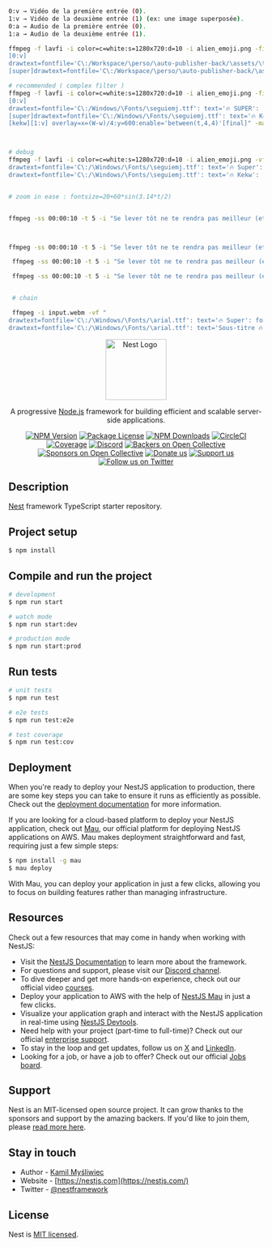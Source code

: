 



```` bash


0:v → Vidéo de la première entrée (0).
1:v → Vidéo de la deuxième entrée (1) (ex: une image superposée).
0:a → Audio de la première entrée (0).
1:a → Audio de la deuxième entrée (1).

ffmpeg -f lavfi -i color=c=white:s=1280x720:d=10 -i alien_emoji.png -filter_complex "
[0:v]
drawtext=fontfile='C\:/Workspace/\perso/\auto-publisher-back/\assets/\the_bold_font.ttf': text='SUPER': fontcolor=white: fontsize=80: x=(w-text_w)/2: y=h-text_h-200: enable='between(t,1,3)': box=1: boxcolor=black@1: boxborderw=10[super];
[super]drawtext=fontfile='C\:/Workspace/\perso/\auto-publisher-back/\assets/\the_bold_font.ttf': text='SUPER': fontcolor=black: fontsize=80: x=(w-text_w)/2: y=h-text_h-200: enable='between(t,3,5)': box=1: boxcolor=orange@1: boxborderw=10;" -t 5 -y output.mp4

# recommended ( complex filter )
ffmpeg -f lavfi -i color=c=white:s=1280x720:d=10 -i alien_emoji.png -filter_complex "
[0:v]
drawtext=fontfile='C\:/Windows/\Fonts/\seguiemj.ttf': text='🔥 SUPER': fontcolor=white: fontsize=80: x=(w-text_w)/2: y=h-text_h-200: enable='between(t,1,3)': box=1: boxcolor=black@1: boxborderw=10[super];
[super]drawtext=fontfile='C\:/Windows/\Fonts/\seguiemj.ttf': text='🔥 Kekw': fontcolor=yellow: fontsize=80: x=(w-text_w)/2: y=h-text_h-200: enable='between(t,3,5)': box=1: boxcolor=red@1: boxborderw=10[kekw];
[kekw][1:v] overlay=x=(W-w)/4:y=600:enable='between(t,4,4)'[final]" -map "[final]" -t 5 -y output.mp4



# debug 
ffmpeg -f lavfi -i color=c=white:s=1280x720:d=10 -i alien_emoji.png -vf "
drawtext=fontfile='C\:/\Windows/\Fonts/\seguiemj.ttf': text='🔥 Super': fontcolor=yellow: fontsize=80: x=(w-text_w)/2: y=h-text_h-100: enable='between(t,1,3)': box=1: boxcolor=black@0.6: boxborderw=10,
drawtext=fontfile='C\:/\Windows/\Fonts/\seguiemj.ttf': text='🔥 Kekw': fontcolor=yellow: fontsize=80: x=(w-text_w)/2: y=h-text_h-100: enable='between(t,3,5)': box=1: boxcolor=red@1: boxborderw=10" -t 5 -y output.mp4


# zoom in ease : fontsize=20+60*sin(3.14*t/2)


ffmpeg -ss 00:00:10 -t 5 -i "Se lever tôt ne te rendra pas meilleur (et c'est tant mieux).webm" -vf "drawtext=fontfile='C\:/\Windows/\Fonts/\arial.ttf': text='🔥 Super sous-titre 🔥': fontcolor=yellow: fontsize=80: x=(w-text_w)/2: y=h-text_h-100+10*sin(2*3.14*3*t): enable='between(t,1,3)': box=1: boxcolor=red@1: boxborderw=10" -c:a copy output.webm



ffmpeg -ss 00:00:10 -t 5 -i "Se lever tôt ne te rendra pas meilleur (et c'est tant mieux).webm" -vf "drawtext=fontfile='C\:/\Windows/\Fonts/\arial.ttf': text='🔥 Super sous-titre 🔥': fontcolor=yellow: fontsize=80: x=(w-text_w)/2: y=h-text_h-100+10*sin(2*3.14*3*t): enable='between(t,1,3)': box=1: boxcolor=red@1: boxborderw=10: ,fade=t=in:st=0:d=2" -c:a copy output.webm

 ffmpeg -ss 00:00:10 -t 5 -i "Se lever tôt ne te rendra pas meilleur (et c'est tant mieux).webm" -vf "drawtext=fontfile='C\:/\Windows/\Fonts/\arial.ttf': text='🔥 Super sous-titre 🔥': fontcolor=yellow: fontsize=80: x=(w-text_w)/2: y=h-text_h-100+10*sin(2*3.14*3*t): enable='between(t,1,3)': box=1: boxcolor=red@1: boxborderw=10: shadowx=5: shadowy=5: shadowcolor=black@0.7: " -c:a copy output.webm

 ffmpeg -ss 00:00:10 -t 5 -i "Se lever tôt ne te rendra pas meilleur (et c'est tant mieux).webm" -vf "drawtext=fontfile='C\:/\Windows/\Fonts/\arial.ttf': text='🔥 Super sous-titre 🔥': fontcolor=yellow: fontsize=80: x=(w-text_w)/2: y=h-100-(h/2+text_h)*sin((t/2)*3.14/2): enable='between(t,1,3)': box=1: boxcolor=red@1: boxborderw=10: shadowx=5: shadowy=5: shadowcolor=black@0.7: " -c:a copy output.webm


 # chain 

 ffmpeg -i input.webm -vf "
drawtext=fontfile='C\:/\Windows/\Fonts/\arial.ttf': text='🔥 Super': fontcolor=yellow: fontsize=80: x=(w-text_w)/2: y=h-text_h-100: enable='between(t,1,3)', 
drawtext=fontfile='C\:/\Windows/\Fonts/\arial.ttf': text='Sous-titre 🔥': fontcolor=yellow: fontsize=80: x=(w-text_w)/2: y=h-text_h-100: enable='between(t,3,5)'" -c:a copy output.webm


````	

<p align="center">
  <a href="http://nestjs.com/" target="blank"><img src="https://nestjs.com/img/logo-small.svg" width="120" alt="Nest Logo" /></a>
</p>

[circleci-image]: https://img.shields.io/circleci/build/github/nestjs/nest/master?token=abc123def456
[circleci-url]: https://circleci.com/gh/nestjs/nest

  <p align="center">A progressive <a href="http://nodejs.org" target="_blank">Node.js</a> framework for building efficient and scalable server-side applications.</p>
    <p align="center">
<a href="https://www.npmjs.com/~nestjscore" target="_blank"><img src="https://img.shields.io/npm/v/@nestjs/core.svg" alt="NPM Version" /></a>
<a href="https://www.npmjs.com/~nestjscore" target="_blank"><img src="https://img.shields.io/npm/l/@nestjs/core.svg" alt="Package License" /></a>
<a href="https://www.npmjs.com/~nestjscore" target="_blank"><img src="https://img.shields.io/npm/dm/@nestjs/common.svg" alt="NPM Downloads" /></a>
<a href="https://circleci.com/gh/nestjs/nest" target="_blank"><img src="https://img.shields.io/circleci/build/github/nestjs/nest/master" alt="CircleCI" /></a>
<a href="https://coveralls.io/github/nestjs/nest?branch=master" target="_blank"><img src="https://coveralls.io/repos/github/nestjs/nest/badge.svg?branch=master#9" alt="Coverage" /></a>
<a href="https://discord.gg/G7Qnnhy" target="_blank"><img src="https://img.shields.io/badge/discord-online-brightgreen.svg" alt="Discord"/></a>
<a href="https://opencollective.com/nest#backer" target="_blank"><img src="https://opencollective.com/nest/backers/badge.svg" alt="Backers on Open Collective" /></a>
<a href="https://opencollective.com/nest#sponsor" target="_blank"><img src="https://opencollective.com/nest/sponsors/badge.svg" alt="Sponsors on Open Collective" /></a>
  <a href="https://paypal.me/kamilmysliwiec" target="_blank"><img src="https://img.shields.io/badge/Donate-PayPal-ff3f59.svg" alt="Donate us"/></a>
    <a href="https://opencollective.com/nest#sponsor"  target="_blank"><img src="https://img.shields.io/badge/Support%20us-Open%20Collective-41B883.svg" alt="Support us"></a>
  <a href="https://twitter.com/nestframework" target="_blank"><img src="https://img.shields.io/twitter/follow/nestframework.svg?style=social&label=Follow" alt="Follow us on Twitter"></a>
</p>
  <!--[![Backers on Open Collective](https://opencollective.com/nest/backers/badge.svg)](https://opencollective.com/nest#backer)
  [![Sponsors on Open Collective](https://opencollective.com/nest/sponsors/badge.svg)](https://opencollective.com/nest#sponsor)-->

## Description

[Nest](https://github.com/nestjs/nest) framework TypeScript starter repository.

## Project setup

```bash
$ npm install
```

## Compile and run the project

```bash
# development
$ npm run start

# watch mode
$ npm run start:dev

# production mode
$ npm run start:prod
```

## Run tests

```bash
# unit tests
$ npm run test

# e2e tests
$ npm run test:e2e

# test coverage
$ npm run test:cov
```

## Deployment

When you're ready to deploy your NestJS application to production, there are some key steps you can take to ensure it runs as efficiently as possible. Check out the [deployment documentation](https://docs.nestjs.com/deployment) for more information.

If you are looking for a cloud-based platform to deploy your NestJS application, check out [Mau](https://mau.nestjs.com), our official platform for deploying NestJS applications on AWS. Mau makes deployment straightforward and fast, requiring just a few simple steps:

```bash
$ npm install -g mau
$ mau deploy
```

With Mau, you can deploy your application in just a few clicks, allowing you to focus on building features rather than managing infrastructure.

## Resources

Check out a few resources that may come in handy when working with NestJS:

- Visit the [NestJS Documentation](https://docs.nestjs.com) to learn more about the framework.
- For questions and support, please visit our [Discord channel](https://discord.gg/G7Qnnhy).
- To dive deeper and get more hands-on experience, check out our official video [courses](https://courses.nestjs.com/).
- Deploy your application to AWS with the help of [NestJS Mau](https://mau.nestjs.com) in just a few clicks.
- Visualize your application graph and interact with the NestJS application in real-time using [NestJS Devtools](https://devtools.nestjs.com).
- Need help with your project (part-time to full-time)? Check out our official [enterprise support](https://enterprise.nestjs.com).
- To stay in the loop and get updates, follow us on [X](https://x.com/nestframework) and [LinkedIn](https://linkedin.com/company/nestjs).
- Looking for a job, or have a job to offer? Check out our official [Jobs board](https://jobs.nestjs.com).

## Support

Nest is an MIT-licensed open source project. It can grow thanks to the sponsors and support by the amazing backers. If you'd like to join them, please [read more here](https://docs.nestjs.com/support).

## Stay in touch

- Author - [Kamil Myśliwiec](https://twitter.com/kammysliwiec)
- Website - [https://nestjs.com](https://nestjs.com/)
- Twitter - [@nestframework](https://twitter.com/nestframework)

## License

Nest is [MIT licensed](https://github.com/nestjs/nest/blob/master/LICENSE).
